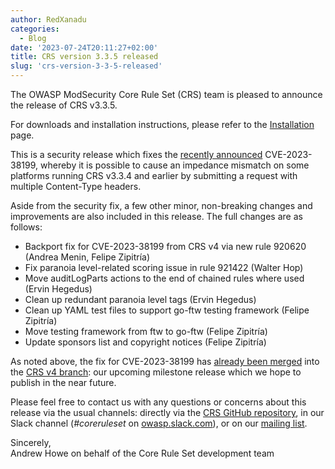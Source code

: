 ```yaml
---
author: RedXanadu
categories:
  - Blog
date: '2023-07-24T20:11:27+02:00'
title: CRS version 3.3.5 released
slug: 'crs-version-3-3-5-released'
---
```



The OWASP ModSecurity Core Rule Set (CRS) team is pleased to announce the release of CRS v3.3.5.

For downloads and installation instructions, please refer to the [Installation](https://coreruleset.org/installation/) page.

This is a security release which fixes the [recently announced](https://coreruleset.org/20230717/cve-2023-38199-multiple-content-type-headers/) CVE-2023-38199, whereby it is possible to cause an impedance mismatch on some platforms running CRS v3.3.4 and earlier by submitting a request with multiple Content-Type headers.

Aside from the security fix, a few other minor, non-breaking changes and improvements are also included in this release. The full changes are as follows:

- Backport fix for CVE-2023-38199 from CRS v4 via new rule 920620 (Andrea Menin, Felipe Zipitría)
- Fix paranoia level-related scoring issue in rule 921422 (Walter Hop)
- Move auditLogParts actions to the end of chained rules where used (Ervin Hegedus)
- Clean up redundant paranoia level tags (Ervin Hegedus)
- Clean up YAML test files to support go-ftw testing framework (Felipe Zipitría)
- Move testing framework from ftw to go-ftw (Felipe Zipitría)
- Update sponsors list and copyright notices (Felipe Zipitría)

As noted above, the fix for CVE-2023-38199 has [already been merged](https://github.com/coreruleset/coreruleset/pull/3237) into the [CRS v4 branch](https://github.com/coreruleset/coreruleset/tree/v4.0/dev): our upcoming milestone release which we hope to publish in the near future.

Please feel free to contact us with any questions or concerns about this release via the usual channels: directly via the [CRS GitHub repository](https://github.com/coreruleset/coreruleset), in our Slack channel (*\#coreruleset* on [owasp.slack.com](https://owasp.slack.com/)), or on our [mailing list](https://groups.google.com/a/owasp.org/g/modsecurity-core-rule-set-project).

Sincerely,  
Andrew Howe on behalf of the Core Rule Set development team
